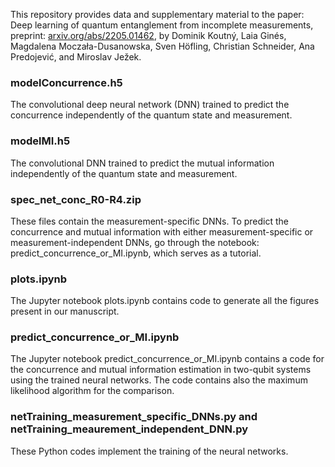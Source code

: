 This repository provides data and supplementary material to the paper: Deep learning of quantum entanglement from incomplete measurements, preprint:  <a href="https://arxiv.org/abs/2205.01462">arxiv.org/abs/2205.01462</a>, 
by Dominik Koutný, Laia Ginés, Magdalena Moczała-Dusanowska, Sven Höfling, Christian Schneider, Ana Predojević, and Miroslav Ježek.

<h3>
modelConcurrence.h5
</h3>
The convolutional deep neural network (DNN) trained to predict the concurrence independently of the quantum state and measurement.

<h3>
modelMI.h5
</h3>
The convolutional DNN trained to predict the mutual information independently of the quantum state and measurement.

<h3>
spec_net_conc_R0-R4.zip
</h3>
These files contain the measurement-specific DNNs. To predict the concurrence and mutual information with either measurement-specific or measurement-independent DNNs, go through the notebook: predict_concurrence_or_MI.ipynb, which serves as a tutorial.

<h3>
plots.ipynb
</h3>
The Jupyter notebook plots.ipynb contains code to generate all the figures present in our manuscript. 

<h3>
predict_concurrence_or_MI.ipynb
</h3>
The Jupyter notebook predict_concurrence_or_MI.ipynb contains a code for the concurrence and mutual information estimation
in two-qubit systems using the trained neural networks. The code contains also the maximum likelihood algorithm for the comparison.

<h3>
netTraining_measurement_specific_DNNs.py and netTraining_meaurement_independent_DNN.py
</h3>
These Python codes implement the training of the neural networks.


